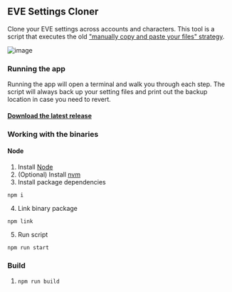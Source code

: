 ## EVE Settings Cloner

Clone your EVE settings across accounts and characters. This tool is a script that executes the old ["manually copy and paste your files" strategy](https://forums.eveonline.com/t/manually-copy-settings-between-characters-and-accounts/32704).

![image](https://user-images.githubusercontent.com/98740773/213911835-370d0a4f-d574-45ee-92bc-6ba56ee3027c.png)

### Running the app

Running the app will open a terminal and walk you through each step. The script will always back up your setting files and print out the backup location in case you need to revert.
#### [Download the latest release](https://github.com/folklorelabs/eve-settings-cloner/releases/latest)


### Working with the binaries

#### Node

1. Install [Node](https://nodejs.org/)
2. (Optional) Install [nvm](https://github.com/nvm-sh/nvm)
3. Install package dependencies
```
npm i
```
4. Link binary package
```
npm link
```
5. Run script
```
npm run start
```

### Build

1. `npm run build`
